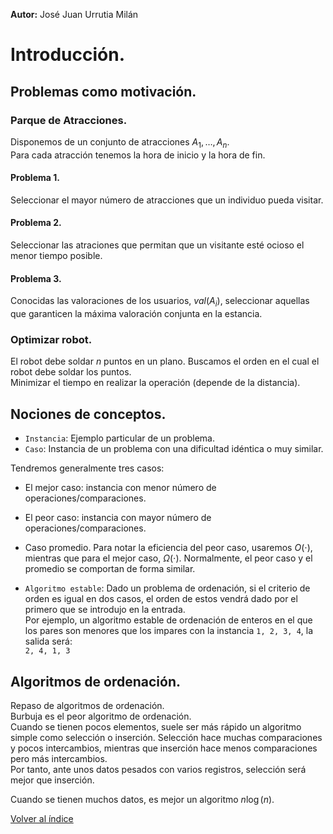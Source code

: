 **Autor:** José Juan Urrutia Milán

# Introducción.
## Problemas como motivación.
### Parque de Atracciones.
Disponemos de un conjunto de atracciones $A_1, \ldots, A_n$.  
Para cada atracción tenemos la hora de inicio y la hora de fin.

#### Problema 1.
Seleccionar el mayor número de atracciones que un individuo pueda visitar.

#### Problema 2.
Seleccionar las atraciones que permitan que un visitante esté ocioso el menor tiempo posible.

#### Problema 3.
Conocidas las valoraciones de los usuarios, $val(A_i)$, seleccionar aquellas que garanticen la máxima valoración conjunta en la estancia.

### Optimizar robot.
El robot debe soldar $n$ puntos en un plano. Buscamos el orden en el cual el robot debe soldar los puntos.  
Minimizar el tiempo en realizar la operación (depende de la distancia).

## Nociones de conceptos.
- ```Instancia```: Ejemplo particular de un problema.
- ```Caso```: Instancia de un problema con una dificultad idéntica o muy similar.  
  
Tendremos generalmente tres casos:  
- El mejor caso: instancia con menor número de operaciones/comparaciones.
- El peor caso: instancia con mayor número de operaciones/comparaciones.
- Caso promedio.
Para notar la eficiencia del peor caso, usaremos $O(\cdot)$, mientras que para el mejor caso, $\Omega(\cdot)$.
Normalmente, el peor caso y el promedio se comportan de forma similar.  
  
- ```Algoritmo estable```: Dado un problema de ordenación, si el criterio de orden es igual en dos casos, el orden de estos vendrá dado por el primero que se introdujo en la entrada.  
Por ejemplo, un algoritmo estable de ordenación de enteros en el que los pares son menores que los impares con la instancia ```1, 2, 3, 4```, la salida será:  
```2, 4, 1, 3```  
  
## Algoritmos de ordenación.
Repaso de algoritmos de ordenación.  
Burbuja es el peor algoritmo de ordenación.  
Cuando se tienen pocos elementos, suele ser más rápido un algoritmo simple como selección o inserción.
Selección hace muchas comparaciones y pocos intercambios, mientras que inserción hace menos comparaciones pero más intercambios.  
Por tanto, ante unos datos pesados con varios registros, selección será mejor que inserción.
  
Cuando se tienen muchos datos, es mejor un algoritmo $n \log(n)$.  

[Volver al índice](https://github.com/LosDelDGIIM/LosDelDGIIM.github.io/blob/main/subjects/Algor%C3%ADtmica/ApuntesClase/Indice.md)
